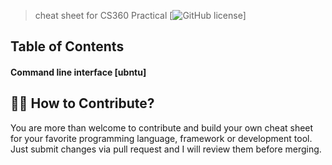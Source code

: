 > cheat sheet for CS360 Practical
[![GitHub license](https://img.shields.io/badge/license-MIT-blue.svg)]

##  Table of Contents
#### Command line interface [ubntu]

## 🙌🏼 How to Contribute?
You are more than welcome to contribute and build your own cheat sheet for your favorite programming language, framework or development tool. Just submit changes via pull request and I will review them before merging.
